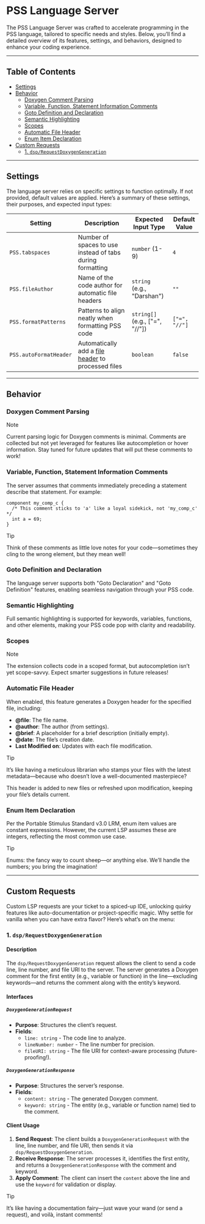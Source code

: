 # PSS Language Server

The PSS Language Server was crafted to accelerate programming in the PSS language, tailored to specific needs and styles. Below, you’ll find a detailed overview of its features, settings, and behaviors, designed to enhance your coding experience.

---

## Table of Contents

- [Settings](#settings)
- [Behavior](#behavior)
  - [Doxygen Comment Parsing](#doxygen-comment-parsing)
  - [Variable, Function, Statement Information Comments](#variable-function-statement-information-comments)
  - [Goto Definition and Declaration](#goto-definition-and-declaration)
  - [Semantic Highlighting](#semantic-highlighting)
  - [Scopes](#scopes)
  - [Automatic File Header](#automatic-file-header)
  - [Enum Item Declaration](#enum-item-declaration)
- [Custom Requests](#custom-requests)
  - [1. `dsp/RequestDoxygenGeneration`](#1-dsprequestdoxygengeneration)

---

## Settings

The language server relies on specific settings to function optimally. If not provided, default values are applied. Here’s a summary of these settings, their purposes, and expected input types:

| Setting                | Description                                                                 | Expected Input Type        | Default Value |
|------------------------|-----------------------------------------------------------------------------|----------------------------|---------------|
| `PSS.tabspaces`        | Number of spaces to use instead of tabs during formatting                   | `number` (1-9)             | `4`           |
| `PSS.fileAuthor`       | Name of the code author for automatic file headers                          | `string` (e.g., "Darshan") | `""`          |
| `PSS.formatPatterns`   | Patterns to align neatly when formatting PSS code                           | `string[]` (e.g., ["=", "//"]) | `["=", "//"]` |
| `PSS.autoFormatHeader` | Automatically add a [file header](#automatic-file-header) to processed files | `boolean`                  | `false`       |

---

## Behavior

### Doxygen Comment Parsing

> [!NOTE]  
> Current parsing logic for Doxygen comments is minimal. Comments are collected but not yet leveraged for features like autocompletion or hover information. Stay tuned for future updates that will put these comments to work!

### Variable, Function, Statement Information Comments

The server assumes that comments immediately preceding a statement describe that statement. For example:

```pss
component my_comp_c {
  /* This comment sticks to 'a' like a loyal sidekick, not 'my_comp_c' */
  int a = 69;
}
```

> [!TIP]  
> Think of these comments as little love notes for your code—sometimes they cling to the wrong element, but they mean well!

### Goto Definition and Declaration

The language server supports both "Goto Declaration" and "Goto Definition" features, enabling seamless navigation through your PSS code.

### Semantic Highlighting

Full semantic highlighting is supported for keywords, variables, functions, and other elements, making your PSS code pop with clarity and readability.

### Scopes

> [!NOTE]  
> The extension collects code in a scoped format, but autocompletion isn’t yet scope-savvy. Expect smarter suggestions in future releases!

### Automatic File Header

When enabled, this feature generates a Doxygen header for the specified file, including:

- **@file**: The file name.
- **@author**: The author (from settings).
- **@brief**: A placeholder for a brief description (initially empty).
- **@date**: The file’s creation date.
- **Last Modified on**: Updates with each file modification.

> [!TIP]  
> It’s like having a meticulous librarian who stamps your files with the latest metadata—because who doesn’t love a well-documented masterpiece?

This header is added to new files or refreshed upon modification, keeping your file’s details current.

### Enum Item Declaration

Per the Portable Stimulus Standard v3.0 LRM, enum item values are constant expressions. However, the current LSP assumes these are integers, reflecting the most common use case.

> [!TIP]  
> Enums: the fancy way to count sheep—or anything else. We’ll handle the numbers; you bring the imagination!

---

## Custom Requests

Custom LSP requests are your ticket to a spiced-up IDE, unlocking quirky features like auto-documentation or project-specific magic. Why settle for vanilla when you can have extra flavor? Here’s what’s on the menu:

### 1. `dsp/RequestDoxygenGeneration`

#### Description

The `dsp/RequestDoxygenGeneration` request allows the client to send a code line, line number, and file URI to the server. The server generates a Doxygen comment for the first entity (e.g., variable or function) in the line—excluding keywords—and returns the comment along with the entity’s keyword.

#### Interfaces

##### `DoxygenGenerationRequest`

- **Purpose**: Structures the client’s request.
- **Fields**:
  - `line: string` - The code line to analyze.
  - `lineNumber: number` - The line number for precision.
  - `fileURI: string` - The file URI for context-aware processing (future-proofing!).

##### `DoxygenGenerationResponse`

- **Purpose**: Structures the server’s response.
- **Fields**:
  - `content: string` - The generated Doxygen comment.
  - `keyword: string` - The entity (e.g., variable or function name) tied to the comment.

#### Client Usage

1. **Send Request**: The client builds a `DoxygenGenerationRequest` with the line, line number, and file URI, then sends it via `dsp/RequestDoxygenGeneration`.
2. **Receive Response**: The server processes it, identifies the first entity, and returns a `DoxygenGenerationResponse` with the comment and keyword.
3. **Apply Comment**: The client can insert the `content` above the line and use the `keyword` for validation or display.

> [!TIP]  
> It’s like having a documentation fairy—just wave your wand (or send a request), and voilà, instant comments!
